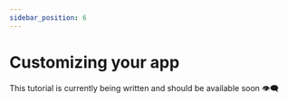 ```yaml
---
sidebar_position: 6
---
```


# Customizing your app

This tutorial is currently being written and should be available soon 👁️‍🗨️